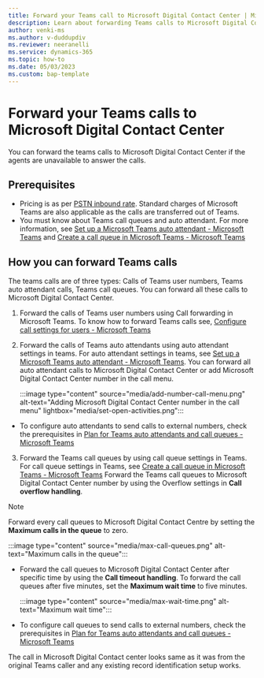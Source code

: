 ```yaml
---
title: Forward your Teams call to Microsoft Digital Contact Center | MicrosoftDocs 
description: Learn about forwarding Teams calls to Microsoft Digital Contact Center
author: venki-ms 
ms.author: v-duddupdiv
ms.reviewer: neeranelli
ms.service: dynamics-365 
ms.topic: how-to 
ms.date: 05/03/2023 
ms.custom: bap-template 
---
```


# Forward your Teams calls to Microsoft Digital Contact Center

You can forward the teams calls to Microsoft Digital Contact Center if the agents are unavailable to answer the calls.

## Prerequisites

- Pricing is as per [PSTN inbound rate](customer-service/voice-channel-pricing-scenarios.md). Standard charges of Microsoft Teams are also applicable as the calls are transferred out of Teams.
- You must know about Teams call queues and auto attendant. For more information, see [Set up a Microsoft Teams auto attendant - Microsoft Teams](create-a-phone-system-auto-attendant.md) and [Create a call queue in Microsoft Teams - Microsoft Teams](create-a-phone-system-call-queue.md)

## How you can forward Teams calls
The teams calls are of three types: Calls of Teams user numbers, Teams auto attendant calls, Teams call queues. You can forward all these calls to Microsoft Digital Contact Center.
1. Forward the calls of Teams user numbers using Call forwarding in Microsoft Teams. To know how to forward Teams calls see, [Configure call settings for users - Microsoft Teams](user-call-settings.md)
2. Forward the calls of Teams auto attendants using auto attendant settings in teams. For auto attendant settings in teams, see [Set up a Microsoft Teams auto attendant - Microsoft Teams](create-a-phone-system-auto-attendant.md). You can forward all auto attendant calls to Microsoft Digital Contact Center or add Microsoft Digital Contact Center number in the call menu.

   :::image type="content" source="media/add-number-call-menu.png" alt-text="Adding Microsoft Digital Contact Center number in the call menu" lightbox="media/set-open-activities.png":::

- To configure auto attendants to send calls to external numbers, check the prerequisites in [Plan for Teams auto attendants and call queues - Microsoft Teams](plan-auto-attendant-call-queue.md)
3. Forward the Teams call queues by using call queue settings in Teams. For call queue settings in Teams, see [Create a call queue in Microsoft Teams - Microsoft Teams](create-a-phone-system-call-queue.md)
    Forward the Teams call queues to Microsoft Digital Contact Center number by using the Overflow settings in **Call overflow handling**.
> [!NOTE]
> Forward every call queues to Microsoft Digital Contact Centre by setting the **Maximum calls in the queue** to zero.

   :::image type="content" source="media/max-call-queues.png" alt-text="Maximum calls in the queue":::

- Forward the call queues to Microsoft Digital Contact Center after specific time by using the **Call timeout handling**. To forward the call queues after five minutes, set the **Maximum wait time** to five minutes.

   :::image type="content" source="media/max-wait-time.png" alt-text="Maximum wait time":::

- To configure call queues to send calls to external numbers, check the prerequisites in [Plan for Teams auto attendants and call queues - Microsoft Teams](plan-auto-attendant-call-queue.md)

The call in Microsoft Digital Contact center looks same as it was from the original Teams caller and any existing record identification setup works.